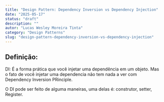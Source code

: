 ```yaml
---
title: "Design Pattern: Dependency Inversion vs Dependency Injection"
date: "2025-05-17"
status: "draft"
description: ""
autor: "Lucas Wesley Moreira Tinta"
category: "Design Patterns"
slug: "design-pattern-dependency-inversion-vs-dependency-injection"
---
```


## Definição:



DI: É a forma prática que você injetar uma dependência em um objeto. Mas o fato de você injetar uma dependencia não tem nada a ver com Dependency Inversion PRinciple. 

O DI pode ser feito de alguma maneiras, uma delas é: construtor, setter, Register.